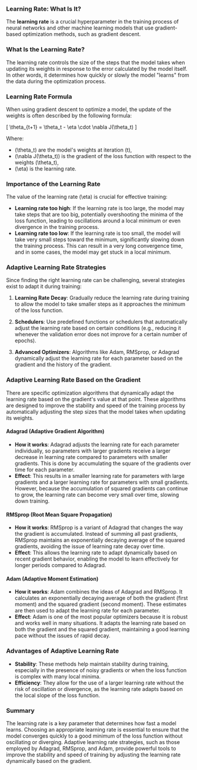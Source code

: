 ### **Learning Rate: What Is It?**

The **learning rate** is a crucial hyperparameter in the training process of neural networks and other machine learning models that use gradient-based optimization methods, such as gradient descent.

### What Is the Learning Rate?

The learning rate controls the size of the steps that the model takes when updating its weights in response to the error calculated by the model itself. In other words, it determines how quickly or slowly the model "learns" from the data during the optimization process.

### Learning Rate Formula

When using gradient descent to optimize a model, the update of the weights is often described by the following formula:

\[
\theta_{t+1} = \theta_t - \eta \cdot \nabla J(\theta_t)
\]

Where:
- \(\theta_t\) are the model's weights at iteration \(t\),
- \(\nabla J(\theta_t)\) is the gradient of the loss function with respect to the weights \(\theta_t\),
- \(\eta\) is the learning rate.

### Importance of the Learning Rate

The value of the learning rate \(\eta\) is crucial for effective training:
- **Learning rate too high**: If the learning rate is too large, the model may take steps that are too big, potentially overshooting the minima of the loss function, leading to oscillations around a local minimum or even divergence in the training process.
- **Learning rate too low**: If the learning rate is too small, the model will take very small steps toward the minimum, significantly slowing down the training process. This can result in a very long convergence time, and in some cases, the model may get stuck in a local minimum.

### Adaptive Learning Rate Strategies

Since finding the right learning rate can be challenging, several strategies exist to adapt it during training:

1. **Learning Rate Decay**: Gradually reduce the learning rate during training to allow the model to take smaller steps as it approaches the minimum of the loss function.

2. **Schedulers**: Use predefined functions or schedulers that automatically adjust the learning rate based on certain conditions (e.g., reducing it whenever the validation error does not improve for a certain number of epochs).

3. **Advanced Optimizers**: Algorithms like Adam, RMSprop, or Adagrad dynamically adjust the learning rate for each parameter based on the gradient and the history of the gradient.

### Adaptive Learning Rate Based on the Gradient

There are specific optimization algorithms that dynamically adapt the learning rate based on the gradient's value at that point. These algorithms are designed to improve the stability and speed of the training process by automatically adjusting the step sizes that the model takes when updating its weights.

#### **Adagrad (Adaptive Gradient Algorithm)**
- **How it works**: Adagrad adjusts the learning rate for each parameter individually, so parameters with larger gradients receive a larger decrease in learning rate compared to parameters with smaller gradients. This is done by accumulating the square of the gradients over time for each parameter.
- **Effect**: This results in a smaller learning rate for parameters with large gradients and a larger learning rate for parameters with small gradients. However, because the accumulation of squared gradients can continue to grow, the learning rate can become very small over time, slowing down training.

#### **RMSprop (Root Mean Square Propagation)**
- **How it works**: RMSprop is a variant of Adagrad that changes the way the gradient is accumulated. Instead of summing all past gradients, RMSprop maintains an exponentially decaying average of the squared gradients, avoiding the issue of learning rate decay over time.
- **Effect**: This allows the learning rate to adapt dynamically based on recent gradient behavior, enabling the model to learn effectively for longer periods compared to Adagrad.

#### **Adam (Adaptive Moment Estimation)**
- **How it works**: Adam combines the ideas of Adagrad and RMSprop. It calculates an exponentially decaying average of both the gradient (first moment) and the squared gradient (second moment). These estimates are then used to adapt the learning rate for each parameter.
- **Effect**: Adam is one of the most popular optimizers because it is robust and works well in many situations. It adapts the learning rate based on both the gradient and the squared gradient, maintaining a good learning pace without the issues of rapid decay.

### Advantages of Adaptive Learning Rate
- **Stability**: These methods help maintain stability during training, especially in the presence of noisy gradients or when the loss function is complex with many local minima.
- **Efficiency**: They allow for the use of a larger learning rate without the risk of oscillation or divergence, as the learning rate adapts based on the local slope of the loss function.

### Summary

The learning rate is a key parameter that determines how fast a model learns. Choosing an appropriate learning rate is essential to ensure that the model converges quickly to a good minimum of the loss function without oscillating or diverging. Adaptive learning rate strategies, such as those employed by Adagrad, RMSprop, and Adam, provide powerful tools to improve the stability and speed of training by adjusting the learning rate dynamically based on the gradient.

